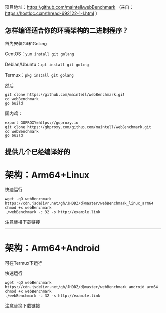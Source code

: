 项目地址：https://github.com/maintell/webBenchmark （来自：https://hostloc.com/thread-692122-1-1.html ）


## 怎样编译适合你的环境架构的二进制程序？


首先安装Git和Golang


CentOS：`yum install git golang`

Debian/Ubuntu：`apt install git golang`

Termux：`pkg install git golang`

然后

```
git clone https://github.com/maintell/webBenchmark.git
cd webBenchmark
go build
```

国内鸡：

```
export GOPROXY=https://goproxy.io
git clone https://ghproxy.com/github.com/maintell/webBenchmark.git
cd webBenchmark
go build
```


## 提供几个已经编译好的


# 架构：Arm64+Linux

快速运行

```
wget -qO webBenchmark https://cdn.jsdelivr.net/gh/JHDDZ/d@master/webBenchmark_linux_arm64
chmod +x webBenchmark
./webBenchmark -c 32 -s http://example.link
```

注意替换下载链接

---

# 架构：Arm64+Android
可在Termux下运行

快速运行

```
wget -qO webBenchmark https://cdn.jsdelivr.net/gh/JHDDZ/d@master/webBenchmark_android_arm64
chmod +x webBenchmark
./webBenchmark -c 32 -s http://example.link
```

注意替换下载链接

